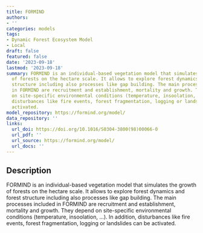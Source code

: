 ```yaml
---
title: FORMIND
authors:
- ''
categories: models
tags:
- Dynamic Forest Ecosystem Model
- Local
draft: false
featured: false
date: '2023-09-18'
lastmod: '2023-09-18'
summary: FORMIND is an individual-based vegetation model that simulates the growth
  of forests on the hectare scale. It allows to explore forest dynamics and forest
  structure including also processes like gap building. The main processes included
  in FORMIND are recruitment and establishment, mortality and growth. They depend
  on site-specific environmental conditions (temperature, insoolation, …). In addition,
  disturbances like fire events, forest fragmentation, logging or landslides can be
  activated.
model_repository: https://formind.org/model/
data_repository: ''
links:
  url_doi: https://doi.org/10.1016/S0304-3800(98)00066-0
  url_pdf: ''
  url_source: https://formind.org/model/
  url_docs: ''
---
```


## Description

FORMIND is an individual-based vegetation model that simulates the growth of forests on the hectare scale. It allows to explore forest dynamics and forest structure including also processes like gap building. The main processes included in FORMIND are recruitment and establishment, mortality and growth. They depend on site-specific environmental conditions (temperature, insoolation, …). In addition, disturbances like fire events, forest fragmentation, logging or landslides can be activated.

